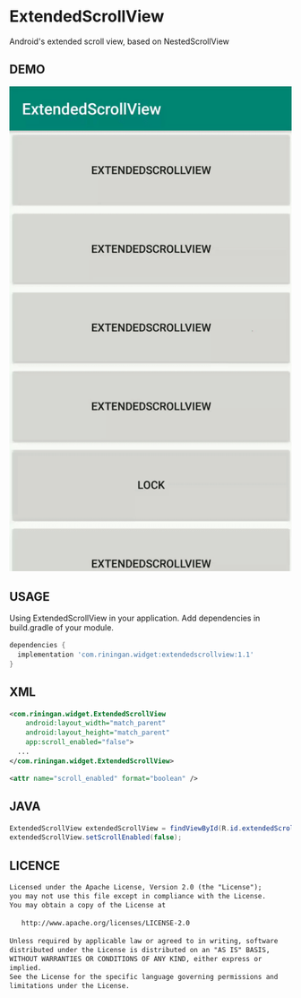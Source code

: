 # ExtendedScrollView
	
Android's extended scroll view, based on NestedScrollView

DEMO
---

![demo_preview](./preview.gif)

USAGE
---

Using ExtendedScrollView in your application.
Add dependencies in build.gradle of your module.

```groovy
dependencies {
  implementation 'com.riningan.widget:extendedscrollview:1.1'
}
```

XML
-----

```xml
<com.riningan.widget.ExtendedScrollView
    android:layout_width="match_parent"
    android:layout_height="match_parent"
    app:scroll_enabled="false">
  ...
</com.riningan.widget.ExtendedScrollView>
```

```xml
<attr name="scroll_enabled" format="boolean" />
```

JAVA
-----

```java
ExtendedScrollView extendedScrollView = findViewById(R.id.extendedScrollView);
extendedScrollView.setScrollEnabled(false);
```

LICENCE
-----

  	Licensed under the Apache License, Version 2.0 (the "License");
	you may not use this file except in compliance with the License.
	You may obtain a copy of the License at
	
	   http://www.apache.org/licenses/LICENSE-2.0
	
	Unless required by applicable law or agreed to in writing, software
	distributed under the License is distributed on an "AS IS" BASIS,
	WITHOUT WARRANTIES OR CONDITIONS OF ANY KIND, either express or implied.
	See the License for the specific language governing permissions and
	limitations under the License.
